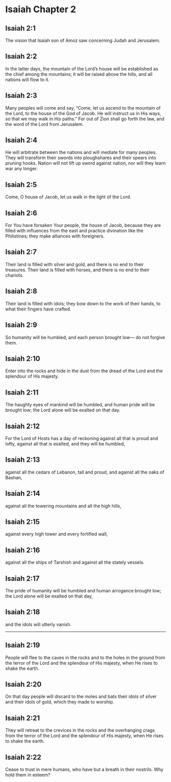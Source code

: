 # Isaiah Chapter 2

## Isaiah 2:1

The vision that Isaiah son of Amoz saw concerning Judah and Jerusalem.

## Isaiah 2:2

In the latter days, the mountain of the Lord’s house will be established as the chief among the mountains; it will be raised above the hills, and all nations will flow to it.

## Isaiah 2:3

Many peoples will come and say, “Come, let us ascend to the mountain of the Lord, to the house of the God of Jacob. He will instruct us in His ways, so that we may walk in His paths.” For out of Zion shall go forth the law, and the word of the Lord from Jerusalem.

## Isaiah 2:4

He will arbitrate between the nations and will mediate for many peoples. They will transform their swords into ploughshares and their spears into pruning hooks. Nation will not lift up sword against nation, nor will they learn war any longer.

## Isaiah 2:5

Come, O house of Jacob, let us walk in the light of the Lord.

## Isaiah 2:6

For You have forsaken Your people, the house of Jacob, because they are filled with influences from the east and practice divination like the Philistines; they make alliances with foreigners.

## Isaiah 2:7

Their land is filled with silver and gold, and there is no end to their treasures. Their land is filled with horses, and there is no end to their chariots.

## Isaiah 2:8

Their land is filled with idols; they bow down to the work of their hands, to what their fingers have crafted.

## Isaiah 2:9

So humanity will be humbled, and each person brought low— do not forgive them.

## Isaiah 2:10

Enter into the rocks and hide in the dust from the dread of the Lord and the splendour of His majesty.

## Isaiah 2:11

The haughty eyes of mankind will be humbled, and human pride will be brought low; the Lord alone will be exalted on that day.

## Isaiah 2:12

For the Lord of Hosts has a day of reckoning against all that is proud and lofty, against all that is exalted, and they will be humbled,

## Isaiah 2:13

against all the cedars of Lebanon, tall and proud, and against all the oaks of Bashan,

## Isaiah 2:14

against all the towering mountains and all the high hills,

## Isaiah 2:15

against every high tower and every fortified wall,

## Isaiah 2:16

against all the ships of Tarshish and against all the stately vessels.

## Isaiah 2:17

The pride of humanity will be humbled and human arrogance brought low; the Lord alone will be exalted on that day,

## Isaiah 2:18

and the idols will utterly vanish.

---

## Isaiah 2:19

People will flee to the caves in the rocks and to the holes in the ground from the terror of the Lord and the splendour of His majesty, when He rises to shake the earth.

## Isaiah 2:20

On that day people will discard to the moles and bats their idols of silver and their idols of gold, which they made to worship.

## Isaiah 2:21

They will retreat to the crevices in the rocks and the overhanging crags from the terror of the Lord and the splendour of His majesty, when He rises to shake the earth.

## Isaiah 2:22

Cease to trust in mere humans, who have but a breath in their nostrils. Why hold them in esteem?
